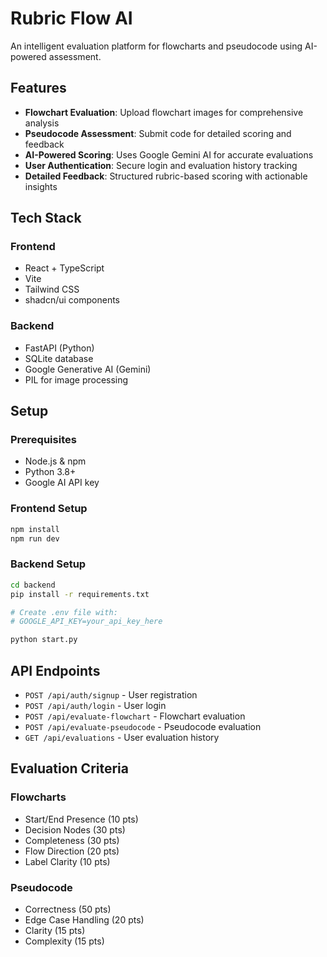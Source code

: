 # Rubric Flow AI

An intelligent evaluation platform for flowcharts and pseudocode using AI-powered assessment.

## Features

- **Flowchart Evaluation**: Upload flowchart images for comprehensive analysis
- **Pseudocode Assessment**: Submit code for detailed scoring and feedback
- **AI-Powered Scoring**: Uses Google Gemini AI for accurate evaluations
- **User Authentication**: Secure login and evaluation history tracking
- **Detailed Feedback**: Structured rubric-based scoring with actionable insights

## Tech Stack

### Frontend
- React + TypeScript
- Vite
- Tailwind CSS
- shadcn/ui components

### Backend
- FastAPI (Python)
- SQLite database
- Google Generative AI (Gemini)
- PIL for image processing

## Setup

### Prerequisites
- Node.js & npm
- Python 3.8+
- Google AI API key

### Frontend Setup
```bash
npm install
npm run dev
```

### Backend Setup
```bash
cd backend
pip install -r requirements.txt

# Create .env file with:
# GOOGLE_API_KEY=your_api_key_here

python start.py
```

## API Endpoints

- `POST /api/auth/signup` - User registration
- `POST /api/auth/login` - User login
- `POST /api/evaluate-flowchart` - Flowchart evaluation
- `POST /api/evaluate-pseudocode` - Pseudocode evaluation
- `GET /api/evaluations` - User evaluation history

## Evaluation Criteria

### Flowcharts
- Start/End Presence (10 pts)
- Decision Nodes (30 pts)
- Completeness (30 pts)
- Flow Direction (20 pts)
- Label Clarity (10 pts)

### Pseudocode
- Correctness (50 pts)
- Edge Case Handling (20 pts)
- Clarity (15 pts)
- Complexity (15 pts)
